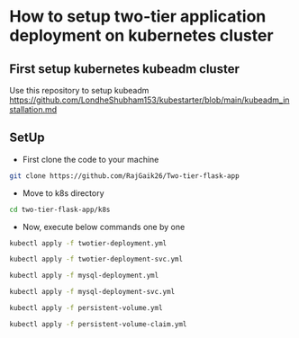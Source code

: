 # How to setup two-tier application deployment on kubernetes cluster
## First setup kubernetes kubeadm cluster
Use this repository to setup kubeadm https://github.com/LondheShubham153/kubestarter/blob/main/kubeadm_installation.md

## SetUp
- First clone the code to your machine
```bash
git clone https://github.com/RajGaik26/Two-tier-flask-app
```
- Move to k8s directory
```bash
cd two-tier-flask-app/k8s
```
- Now, execute below commands one by one
```bash
kubectl apply -f twotier-deployment.yml
```
```bash
kubectl apply -f twotier-deployment-svc.yml
```
```bash
kubectl apply -f mysql-deployment.yml
```
```bash
kubectl apply -f mysql-deployment-svc.yml
```
```bash
kubectl apply -f persistent-volume.yml
```
```bash
kubectl apply -f persistent-volume-claim.yml
```